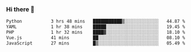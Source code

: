 ### Hi there 👋

<!--START_SECTION:waka-->

```txt
Python           3 hrs 48 mins   ███████████▒░░░░░░░░░░░░░   44.87 %
YAML             1 hr 38 mins    █████░░░░░░░░░░░░░░░░░░░░   19.45 %
PHP              1 hr 32 mins    ████▓░░░░░░░░░░░░░░░░░░░░   18.10 %
Vue.js           41 mins         ██░░░░░░░░░░░░░░░░░░░░░░░   08.10 %
JavaScript       27 mins         █▒░░░░░░░░░░░░░░░░░░░░░░░   05.49 %
```

<!--END_SECTION:waka-->

<!--
**Jonas-VanHaeken/Jonas-VanHaeken** is a ✨ _special_ ✨ repository because its `README.md` (this file) appears on your GitHub profile.

Here are some ideas to get you started:

- 🔭 I’m currently working on ...
- 🌱 I’m currently learning ...
- 👯 I’m looking to collaborate on ...
- 🤔 I’m looking for help with ...
- 💬 Ask me about ...
- 📫 How to reach me: ...
- 😄 Pronouns: ...
- ⚡ Fun fact: ...
-->
